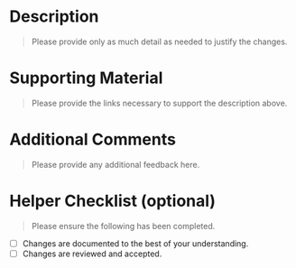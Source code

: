 # Description
> Please provide only as much detail as needed to justify the changes.

# Supporting Material
> Please provide the links necessary to support the description above.

# Additional Comments
> Please provide any additional feedback here.

# Helper Checklist (optional)
> Please ensure the following has been completed.

- [ ] Changes are documented to the best of your understanding.
- [ ] Changes are reviewed and accepted.
